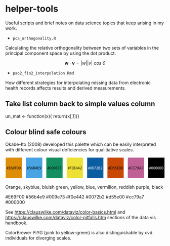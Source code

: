 # helper-tools
Useful scripts and brief notes on data science topics that keep arising in my work. 

- `pca_orthogonality.R`

Calculating the relative orthogonality between two sets of variables in the principal component space by using the dot product.

$$
\mathbf{w} \cdot \mathbf{v} = |w||v|~cos~\theta
$$

- `pao2_fio2_interpolation.Rmd`
 
How different strategies for interpolating missing data from electronic health records affects results and derived measurements. 

## Take list column back to simple values column

un_mat <- function(x){ return(x[,1])}


## Colour blind safe colours

Okabe-Ito (2008) developed this palette which can be easily interpreted with different colour visual deficiencies for qualitiative scales. 

![](img/palette-Okabe-Ito-1.png)

Orange, skyblue, bluish green, yellow, blue, vermilion, reddish purple, black

#E69F00 #56b4e9 #009e73 #f0e442 #0072b2 #d55e00 #cc79a7 #000000

See https://clauswilke.com/dataviz/color-basics.html and  https://clauswilke.com/dataviz/color-pitfalls.htm sections of the data vis handbook.  

ColorBrewer PiYG (pink to yellow-green) is also distinguishable by cvd individuals for diverging scales. 

